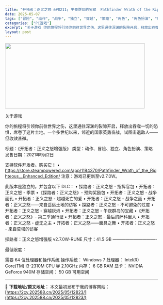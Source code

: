 ```yaml
---
title: "开拓者：正义之怒 &#8211; 午夜群岛的宝藏  Pathfinder Wrath of the Righteous v2.7.0W"
date: 2025-05-07
tags: ["冒险", "动作", "战争", "独立", "穿越", "策略", "角色", "角色扮演", "软件"]
categories: ["PC游戏"]
excerpt: "关于游戏 你的旅程将引领你前往世界之伤，这里通往深渊的裂隙开启，释放出吞噬一切的恐惧，席卷了这片土地。一个多世纪以来，邻近的国家英勇奋战，试图击退敌人——但收效甚微。 标题：《开拓者：正义之怒增强版》 类型：动作、冒险、独立、角色扮演、策略 发售日期：2021年9月2日 支持软件开发者。购买它！ •&hellip;"
layout: post
---
```


<img class="aligncenter size-full wp-image-12829" src="https://2cy.202588.cn/wp-content/uploads/2025/05/2025050700383364.webp" alt="" width="460" height="215" />

关于游戏

你的旅程将引领你前往世界之伤，这里通往深渊的裂隙开启，释放出吞噬一切的恐惧，席卷了这片土地。一个多世纪以来，邻近的国家英勇奋战，试图击退敌人——但收效甚微。

标题：《开拓者：正义之怒增强版》
类型：动作、冒险、独立、角色扮演、策略
发售日期：2021年9月2日

支持软件开发者。购买它！
• https://store.steampowered.com/app/1184370/Pathfinder_Wrath_of_the_Righteous__Enhanced_Edition/
注意：游戏已更新至v2.7.0W。

此版本是独立的，并包含以下 DLC：
• 探路者：正义之怒 - 指挥官包
• 开拓者：正义之怒 - 季票
•《探路者：正义之怒》- 预购奖励包
• 开拓者：正义之怒 - 战争面孔
• 开拓者：正义之怒 - 超越死亡的爱
• 开拓者：正义之怒 - 战争之画
• 开拓者：正义之怒——来自遥远土地的访客
• 探路者：正义之怒 - 不可避免的过度
• 开拓者：正义之怒 - 穿越灰烬
• 开拓者：正义之怒 - 午夜群岛的宝藏
•《开拓者：正义之怒》- 第二季通行证
• 开拓者：正义之怒 - 最后的萨科里人
• 开拓者：正义之怒 - 虚无之主
• 开拓者：正义之怒——面具之舞
• 开拓者：正义之怒 - 来自莫塔的访客

探路者：正义之怒增强版 v2.7.0W-RUNE
尺寸：41.5 GB
——————————-

最低限度：

需要 64 位处理器和操作系统
操作系统： Windows 7
处理器： Intel(R) Core(TM) i3-2310M CPU @ 2.10GHz
内存： 6 GB RAM
显卡： NVIDIA GeForce 940M
存储空间： 50 GB 可用空间

---
📖 **下载地址/原文地址：** 本文最初发布于我的博客网站：[https://2cy.202588.cn/2025/05/12823/](https://2cy.202588.cn/2025/05/12823/)
